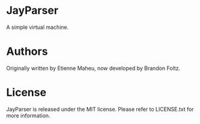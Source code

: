 JayParser
=========

A simple virtual machine.

Authors
=======

Originally written by Etienne Maheu, now developed by Brandon Foltz.

License
=======

JayParser is released under the MIT license. Please refer to LICENSE.txt for more information.
